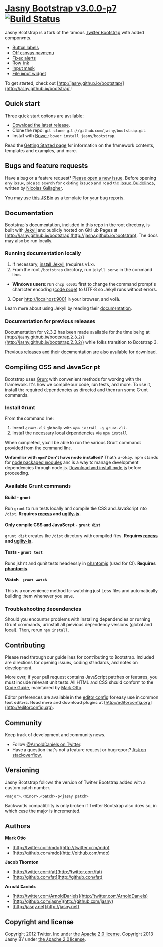 # [Jasny Bootstrap v3.0.0-p7](http://jasny.github.io/bootstrap/) [![Build Status](https://secure.travis-ci.org/jasny/bootstrap.png)](http://travis-ci.org/jasny/bootstrap)

Jasny Bootstrap is a fork of the famous [Twitter Bootstrap](http://getbootstrap.com/) with added components.

* [Button labels](http://jasny.github.io/bootstrap/css/#buttons-labels)
* [Off canvas navmenu](http://jasny.github.io/bootstrap/components/#navmenu)
* [Fixed alerts](http://jasny.github.io/bootstrap/components/#alerts-fixed)
* [Row link](http://jasny.github.io/bootstrap/javascript/#rowlink)
* [Input mask](http://jasny.github.io/bootstrap/javascript/#inputmask)
* [File input widget](http://jasny.github.io/bootstrap/javascript/#fileinput)

To get started, check out [http://jasny.github.io/bootstrap/](http://jasny.github.io/bootstrap)!


## Quick start

Three quick start options are available:

* [Download the latest release](https://github.com/jasny/bootstrap/zipball/3.0.0-wip).
* Clone the repo: `git clone git://github.com/jasny/bootstrap.git`.
* Install with [Bower](http://bower.io): `bower install jasny/bootstrap`.

Read the [Getting Started page](http://jasny.github.io/bootstrap/getting-started/) for information on the framework contents, templates and examples, and more.



## Bugs and feature requests

Have a bug or a feature request? [Please open a new issue](https://github.com/jasny/bootstrap/issues). Before opening any issue, please search for existing issues and read the [Issue Guidelines](https://github.com/necolas/issue-guidelines), written by [Nicolas Gallagher](https://github.com/necolas/).

You may use [this JS Bin](http://jsbin.com/iKumuWo/1/edit) as a template for your bug reports.



## Documentation

Bootstrap's documentation, included in this repo in the root directory, is built with [Jekyll](http://jekyllrb.com) and publicly hosted on GitHub Pages at [http://jasny.github.io/bootstrap](http://jasny.github.io/bootstrap). The docs may also be run locally.

### Running documentation locally

1. If necessary, [install Jekyll](http://jekyllrb.com/docs/installation) (requires v1.x).
2. From the root `/bootstrap` directory, run `jekyll serve` in the command line.
  - **Windows users:** run `chcp 65001` first to change the command prompt's character encoding ([code page](http://en.wikipedia.org/wiki/Windows_code_page)) to UTF-8 so Jekyll runs without errors.
3. Open [http://localhost:9001](http://localhost:9001) in your browser, and voilà.

Learn more about using Jekyll by reading their [documentation](http://jekyllrb.com/docs/home/).

### Documentation for previous releases

Documentation for v2.3.2 has been made available for the time being at [http://jasny.github.io/bootstrap/2.3.2/](http://jasny.github.io/bootstrap/2.3.2/) while folks transition to Bootstrap 3.

[Previous releases](https://github.com/jasny/bootstrap/releases) and their documentation are also available for download.



## Compiling CSS and JavaScript

Bootstrap uses [Grunt](http://gruntjs.com/) with convenient methods for working with the framework. It's how we compile our code, run tests, and more. To use it, install the required dependencies as directed and then run some Grunt commands.

### Install Grunt

From the command line:

1. Install `grunt-cli` globally with `npm install -g grunt-cli`.
2. Install the [necessary local dependencies](package.json) via `npm install`

When completed, you'll be able to run the various Grunt commands provided from the command line.

**Unfamiliar with `npm`? Don't have node installed?** That's a-okay. npm stands for [node packaged modules](http://npmjs.org/) and is a way to manage development dependencies through node.js. [Download and install node.js](http://nodejs.org/download/) before proceeding.

### Available Grunt commands

#### Build - `grunt`
Run `grunt` to run tests locally and compile the CSS and JavaScript into `/dist`. **Requires [recess](https://github.com/twitter/recess) and [uglify-js](https://github.com/mishoo/UglifyJS).**

#### Only compile CSS and JavaScript - `grunt dist`
`grunt dist` creates the `/dist` directory with compiled files. **Requires [recess](https://github.com/twitter/recess) and [uglify-js](https://github.com/mishoo/UglifyJS).**

#### Tests - `grunt test`
Runs jshint and qunit tests headlessly in [phantomjs](https://github.com/ariya/phantomjs/) (used for CI). **Requires [phantomjs](https://github.com/ariya/phantomjs/).**

#### Watch - `grunt watch`
This is a convenience method for watching just Less files and automatically building them whenever you save.

### Troubleshooting dependencies

Should you encounter problems with installing dependencies or running Grunt commands, uninstall all previous dependency versions (global and local). Then, rerun `npm install`.



## Contributing

Please read through our guidelines for contributing to Bootstrap. Included are directions for opening issues, coding standards, and notes on development.

More over, if your pull request contains JavaScript patches or features, you must include relevant unit tests. All HTML and CSS should conform to the [Code Guide](http://github.com/mdo/code-guide), maintained by [Mark Otto](http://github.com/mdo).

Editor preferences are available in the [editor config](.editorconfig) for easy use in common text editors. Read more and download plugins at [http://editorconfig.org](http://editorconfig.org).



## Community

Keep track of development and community news.

* Follow [@ArnoldDaniels on Twitter](http://twitter.com/ArnoldDaniels).
* Have a question that's not a feature request or bug report? [Ask on stackoverflow.](http://stackoverflow.com/)




## Versioning

Jasny Bootstrap follows the version of Twitter Bootstrap added with a custom patch number.

`<major>.<minor>.<patch>-p<jasny patch>`

Backwards compatibility is only broken if Twitter Bootstrap also does so, in which case the major is incremented.

## Authors

**Mark Otto**

+ [http://twitter.com/mdo](http://twitter.com/mdo)
+ [http://github.com/mdo](http://github.com/mdo)

**Jacob Thornton**

+ [http://twitter.com/fat](http://twitter.com/fat)
+ [http://github.com/fat](http://github.com/fat)

**Arnold Daniels**

+ [http://twitter.com/ArnoldDaniels](http://twitter.com/ArnoldDaniels)
+ [http://github.com/jasny](http://github.com/jasny)
+ [http://jasny.net](http://jasny.net)

## Copyright and license

Copyright 2012 Twitter, Inc under [the Apache 2.0 license](LICENSE).
Copyright 2013 Jasny BV under [the Apache 2.0 license](LICENSE).
